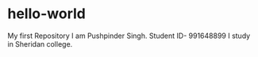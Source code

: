 # hello-world
My first Repository
I am Pushpinder Singh. Student ID- 991648899
I study in Sheridan college.
